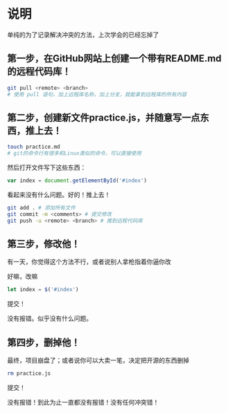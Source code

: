 # 说明
单纯的为了记录解决冲突的方法，上次学会的已经忘掉了

## 第一步，在GitHub网站上创建一个带有README.md的远程代码库！
```bash
git pull <remote> <branch>
# 使用 pull 语句，加上远程库名称，加上分支，就能拿到远程库的所有内容
```

## 第二步，创建新文件practice.js，并随意写一点东西，推上去！
```bash
touch practice.md
# git的命令行有很多和Linux类似的命令，可以直接使用
```

然后打开文件写下这些东西：

```javascript
var index = document.getElementById('#index')
```

看起来没有什么问题。好的！推上去！

```bash
git add . # 添加所有文件
git commit -m <comments> # 提交修改
git push -u <remote> <branch> # 推到远程代码库
```

## 第三步，修改他！
有一天，你觉得这个方法不行，或者说别人拿枪指着你逼你改

好嘛，改嘛

```javascript
let index = $('#index')
```

提交！

没有报错。似乎没有什么问题。

## 第四步，删掉他！
最终，项目崩盘了；或者说你可以大卖一笔，决定把开源的东西删掉

```bash
rm practice.js
```

提交！

没有报错！到此为止一直都没有报错！没有任何冲突错！